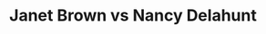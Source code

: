 ---
title: Janet Brown vs Nancy Delahunt
player1:
  name: Brown, Janet
  percent: 75
  wins: 0
  losses: 3
player2:
  name: Delahunt, Nancy
  percent: 82
  wins: 3
  losses: 0
games:
- player1:
    team: 'ON'
    position: Third
    percent: 69
    win: 0
    loss: 1
  player2:
    team: NS
    position: Lead
    percent: 72
    win: 1
    loss: 0
  event: Hearts
  year: 2001
  draw: Round Robin(1)
  score: NS 6 - ON 5
- player1:
    team: 'ON'
    position: Third
    percent: 79
    win: 0
    loss: 1
  player2:
    team: CA
    position: Lead
    percent: 82
    win: 1
    loss: 0
  event: Hearts
  year: 2002
  draw: Round Robin(10)
  score: CA 8 - ON 5
- player1:
    team: 'ON'
    position: Third
    percent: 76
    win: 0
    loss: 1
  player2:
    team: CA
    position: Lead
    percent: 93
    win: 1
    loss: 0
  event: Hearts
  year: 2002
  draw: Semi-Final(20)
  score: ON 6 - CA 8
- player1:
    team: MID
    position: Third
    percent: 71
    win: 0
    loss: 1
  player2:
    team: JON
    position: Lead
    percent: 88
    win: 1
    loss: 0
  event: Trials (Women)
  year: 2001
  draw: Round Robin(6)
  score: JON 8 - MID 2
---
